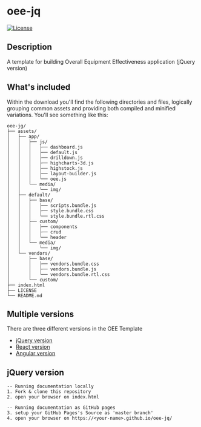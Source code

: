 # oee-jq

[![License](http://img.shields.io/:license-mit-blue.svg)](http://opensource.org/licenses/MIT)

## Description

A template for building Overall Equipment Effectiveness application (jQuery version)

## What's included

Within the download you'll find the following directories and files, logically grouping common assets and providing both compiled and minified variations. You'll see something like this:

```
oee-jg/
├── assets/
│   ├── app/
│   │   ├── js/
│   │   │   ├── dashboard.js
│   │   │   ├── default.js
│   │   │   ├── drilldown.js
│   │   │   ├── highcharts-3d.js
│   │   │   ├── highstock.js
│   │   │   ├── layout-builder.js
│   │   │   └── oee.js
│   │   └── media/
│   │       └── img/
│   ├── default/
│   │   ├── base/
│   │   │   ├── scripts.bundle.js
│   │   │   ├── style.bundle.css
│   │   │   └── style.bundle.rtl.css
│   │   ├── custom/
│   │   │   ├── components
│   │   │   ├── crud
│   │   │   └── header
│   │   └── media/
│   │       └── img/
│   └── vendors/
│       ├── base/
│       │   ├── vendors.bundle.css
│       │   ├── vendors.bundle.js
│       │   └── vendors.bundle.rtl.css
│       └── custom/
├── index.html
├── LICENSE
└── README.md
```

## Multiple versions
There are three different versions in the OEE Template
- [jQuery version](https://github.com/seanwu99/oee-jq)
- [React version](https://github.com/seanwu99/oee-react)
- [Angular version](https://github.com/seanwu99/oee-ng)

jQuery version
--------
    -- Running documentation locally
    1. Fork & clone this repository
    2. open your browser on index.html

    -- Running documentation as GitHub pages
    3. setup your GitHub Pages's Source as 'master branch'
    4. open your browser on https://<your-name>.github.io/oee-jq/
    

